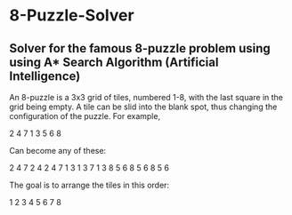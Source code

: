 # 8-Puzzle-Solver
## Solver for the famous 8-puzzle problem using using A* Search Algorithm (Artificial Intelligence)

An 8-puzzle is a 3x3 grid of tiles, numbered 1-8, with the last square in the grid being empty.  A tile can be slid into the blank spot, thus changing the configuration of the puzzle.  For example,

2   4  7
1  3 
5  6  8

Can become any of these:

2  4  7                     2  4                   2  4  7
1     3                     1  3  7                1  3  8
5  6  8                     5  6  8                5  6  

The goal is to arrange the tiles in this order:

1  2  3
4  5  6
7  8
